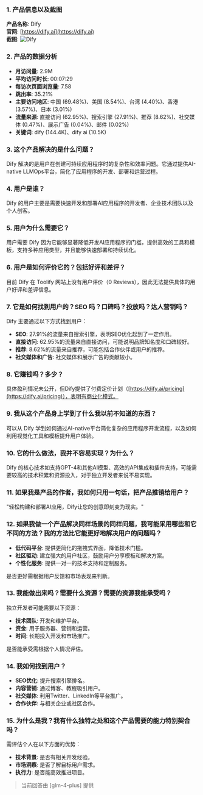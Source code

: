 ### 1. 产品信息以及截图

**产品名称**: Dify  
**官网**: [https://dify.ai](https://dify.ai)  
**截图**: ![Dify](https://cdn-images.toolify.ai/168493973560655657.jpg)

### 2. 产品的数据分析

- **月访问量**: 2.9M
- **平均访问时长**: 00:07:29
- **每访次页面浏览量**: 7.58
- **跳出率**: 35.21%
- **主要访问地区**: 中国 (69.48%)、美国 (8.54%)、台湾 (4.40%)、香港 (3.57%)、日本 (3.01%)
- **流量来源**: 直接访问 (62.95%)、搜索引擎 (27.91%)、推荐 (8.62%)、社交媒体 (0.47%)、展示广告 (0.04%)、邮件 (0.02%)
- **关键词**: dify (144.4K)、dify ai (10.5K)

### 3. 这个产品解决的是什么问题？

Dify 解决的是用户在创建可持续应用程序时的复杂性和效率问题。它通过提供AI-native LLMOps平台，简化了应用程序的开发、部署和运营过程。

### 4. 用户是谁？

Dify 的用户主要是需要快速开发和部署AI应用程序的开发者、企业技术团队以及个人创客。

### 5. 用户为什么需要它？

用户需要 Dify 因为它能够显著降低开发AI应用程序的门槛，提供高效的工具和模板，支持多种应用类型，并且能够快速部署和持续优化。

### 6. 用户是如何评价它的？包括好评和差评？

目前 Dify 在 Toolify 网站上没有用户评价（0 Reviews），因此无法提供具体的用户好评和差评信息。

### 7. 它是如何找到用户的？SEO 吗？口碑吗？投放吗？达人营销吗？

Dify 主要通过以下方式找到用户：
- **SEO**: 27.91%的流量来自搜索引擎，表明SEO优化起到了一定作用。
- **直接访问**: 62.95%的流量来自直接访问，可能说明品牌知名度和口碑较好。
- **推荐**: 8.62%的流量来自推荐，可能包括合作伙伴或用户的推荐。
- **社交媒体和广告**: 社交媒体和展示广告的贡献较小。

### 8. 它赚钱吗？多少？

具体盈利情况未公开，但Dify提供了付费定价计划（[https://dify.ai/pricing](https://dify.ai/pricing)），表明有商业化模式。

### 9. 我从这个产品身上学到了什么我以前不知道的东西？

可以从 Dify 学到如何通过AI-native平台简化复杂的应用程序开发流程，以及如何利用视觉化工具和模板提升用户体验。

### 10. 它的什么做法，我并不容易实现？为什么？

Dify 的核心技术如支持GPT-4和其他AI模型、高效的API集成和插件支持，可能需要较高的技术积累和资源投入，对于独立开发者来说不易实现。

### 11. 如果我是产品的作者，我如何只用一句话，把产品推销给用户？

"轻松构建和部署AI应用，Dify让您的创意即刻变为现实。"

### 12. 如果我做一个产品解决同样场景的同样问题，我可能采用哪些和它不同的方法？我的方法比它能更好地解决用户的问题吗？

- **低代码平台**: 提供更简化的拖拽式界面，降低技术门槛。
- **社区驱动**: 建立强大的用户社区，鼓励用户分享模板和解决方案。
- **个性化服务**: 提供一对一的技术支持和定制服务。

是否更好需根据用户反馈和市场表现来判断。

### 13. 我能做出来吗？需要什么资源？需要的资源我能承受吗？

独立开发者可能需要以下资源：
- **技术团队**: 开发和维护平台。
- **资金**: 用于服务器、营销和运营。
- **时间**: 长期投入开发和市场推广。

是否能承受需根据个人情况评估。

### 14. 我如何找到用户？

- **SEO优化**: 提升搜索引擎排名。
- **内容营销**: 通过博客、教程吸引用户。
- **社交媒体**: 利用Twitter、LinkedIn等平台推广。
- **合作伙伴**: 与相关企业或社区合作。

### 15. 为什么是我？我有什么独特之处和这个产品需要的能力特别契合吗？

需评估个人在以下方面的优势：
- **技术背景**: 是否有相关开发经验。
- **市场洞察**: 是否了解目标用户需求。
- **执行力**: 是否能高效推进项目。

> 当前回答由 [glm-4-plus] 提供